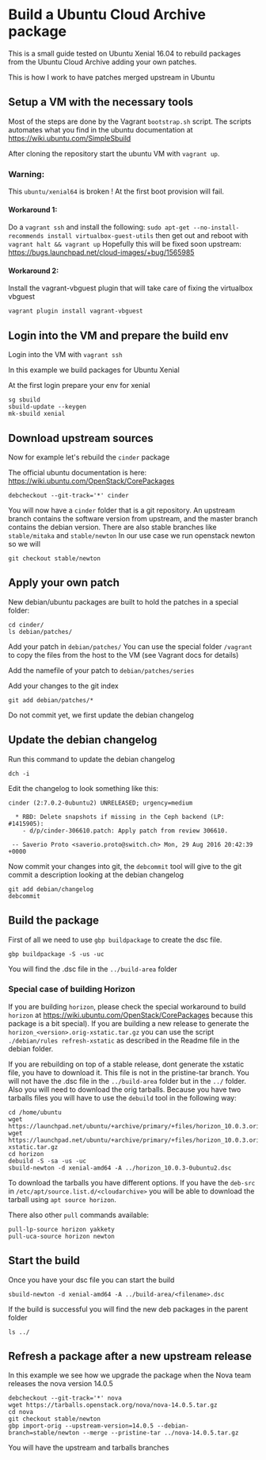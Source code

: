 # Build a Ubuntu Cloud Archive package

This is a small guide tested on Ubuntu Xenial 16.04 to rebuild
packages from the Ubuntu Cloud Archive adding your own patches.

This is how I work to have patches merged upstream in Ubuntu

## Setup a VM with the necessary tools

Most of the steps are done by the Vagrant `bootstrap.sh` script. The scripts
automates what you find in the ubuntu documentation at https://wiki.ubuntu.com/SimpleSbuild

After cloning the repository start the ubuntu VM with `vagrant up`.

### Warning:
This `ubuntu/xenial64` is broken ! At the first boot provision will fail.

#### Workaround 1:

Do a `vagrant ssh` and install the following:
`sudo apt-get --no-install-recommends install virtualbox-guest-utils`
then get out and reboot with `vagrant halt && vagrant up`
Hopefully this will be fixed soon upstream:
https://bugs.launchpad.net/cloud-images/+bug/1565985

#### Workaround 2:

Install the vagrant-vbguest plugin that will take care of fixing the virtualbox vbguest

`vagrant plugin install vagrant-vbguest`

## Login into the VM and prepare the build env

Login into the VM with `vagrant ssh`

In this example we build packages for Ubuntu Xenial

At the first login prepare your env for xenial
```
sg sbuild
sbuild-update --keygen
mk-sbuild xenial
```

## Download upstream sources

Now for example let's rebuild the `cinder` package

The official ubuntu documentation is here:
https://wiki.ubuntu.com/OpenStack/CorePackages

```
debcheckout --git-track='*' cinder
```

You will now have a `cinder` folder that is a git
repository. An upstream branch contains the software version from upstream,
and the master branch contains the debian version.
There are also stable branches like `stable/mitaka` and `stable/newton`
In our use case we run openstack newton so we will

```
git checkout stable/newton
```

## Apply your own patch

New debian/ubuntu packages are built to hold the patches in a special folder:

```
cd cinder/
ls debian/patches/
```

Add your patch in `debian/patches/`
You can use the special folder `/vagrant` to copy the files from the host to
the VM (see Vagrant docs for details)

Add the namefile of your patch to `debian/patches/series`

Add your changes to the git index
```
git add debian/patches/*
```

Do not commit yet, we first update the debian changelog

## Update the debian changelog

Run this command to update the debian changelog

`dch -i`

Edit the changelog to look something like this:

```
cinder (2:7.0.2-0ubuntu2) UNRELEASED; urgency=medium

  * RBD: Delete snapshots if missing in the Ceph backend (LP: #1415905):
    - d/p/cinder-306610.patch: Apply patch from review 306610.

 -- Saverio Proto <saverio.proto@switch.ch> Mon, 29 Aug 2016 20:42:39 +0000
```

Now commit your changes into git, the `debcommit` tool will give to the git commit a description looking at the debian changelog

```
git add debian/changelog
debcommit
```

## Build the package

First of all we need to use `gbp buildpackage` to create the dsc file.

```
gbp buildpackage -S -us -uc
```

You will find the .dsc file in the `../build-area` folder

### Special case of building Horizon

If you are building `horizon`, please check the special workaround to build `horizon` at https://wiki.ubuntu.com/OpenStack/CorePackages because this package is a bit special).
If you are building a new release to generate the `horizon_<version>.orig-xstatic.tar.gz` you can use the script `./debian/rules refresh-xstatic` as described in the Readme file in the debian folder.

If you are rebuilding on top of a stable release, dont generate the xstatic file, you have to download it. This file is not in the pristine-tar branch.
You will not have the .dsc file in the  `../build-area` folder but in the `../` folder. Also you will need to download the orig tarballs.
Because you have two tarballs files you will have to use the `debuild` tool in the following way:
```
cd /home/ubuntu
wget https://launchpad.net/ubuntu/+archive/primary/+files/horizon_10.0.3.orig.tar.gz
wget https://launchpad.net/ubuntu/+archive/primary/+files/horizon_10.0.3.orig-xstatic.tar.gz
cd horizon
debuild -S -sa -us -uc
sbuild-newton -d xenial-amd64 -A ../horizon_10.0.3-0ubuntu2.dsc
```

To download the tarballs you have different options.
If you have the `deb-src` in `/etc/apt/source.list.d/<cloudarchive>` you will be
able to download the tarball using `apt source horizon`.

There also other `pull` commands available:
```
pull-lp-source horizon yakkety
pull-uca-source horizon newton
```

## Start the build

Once you have your dsc file you can start the build

```
sbuild-newton -d xenial-amd64 -A ../build-area/<filename>.dsc
```

If the build is successful you will find the new deb packages in the parent folder

`ls ../`

## Refresh a package after a new upstream release

In this example we see how we upgrade the package when the Nova team releases the nova version 14.0.5

```
debcheckout --git-track='*' nova
wget https://tarballs.openstack.org/nova/nova-14.0.5.tar.gz
cd nova
git checkout stable/newton
gbp import-orig --upstream-version=14.0.5 --debian-branch=stable/newton --merge --pristine-tar ../nova-14.0.5.tar.gz
```
You will have the upstream and tarballs branches

